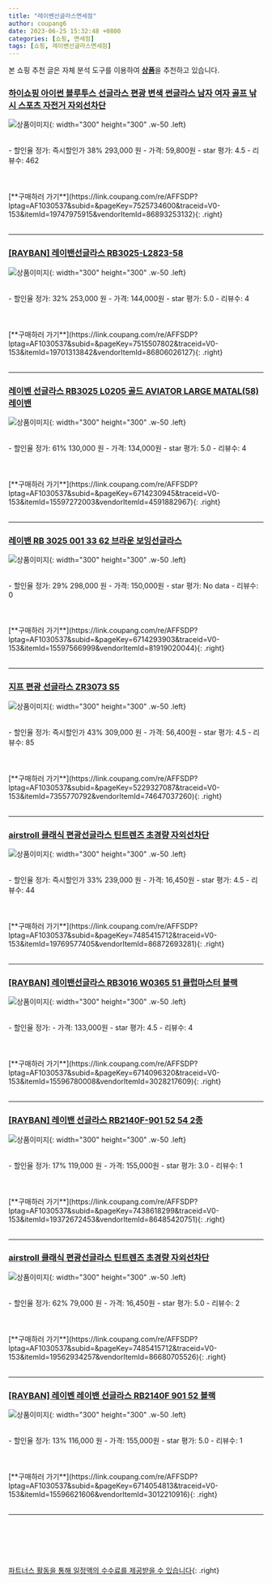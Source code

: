 ```yaml
---
title: "레이벤선글라스면세점"
author: coupang6
date: 2023-06-25 15:32:48 +0800
categories: [쇼핑, 면세점]
tags: [쇼핑, 레이벤선글라스면세점]
---
```


본 쇼핑 추천 글은 자체 분석 도구를 이용하여 [**상품**](https://link.coupang.com/a/bao1ui)을 추천하고 있습니다.

### [하이쇼핑 아이썬 블루투스 선글라스 편광 변색 썬글라스 남자 여자 골프 낚시 스포츠 자전거 자외선차단](https://link.coupang.com/re/AFFSDP?lptag=AF1030537&subid=&pageKey=7525734600&traceid=V0-153&itemId=19747975915&vendorItemId=86893253132)

![상품이미지](https://thumbnail10.coupangcdn.com/thumbnails/remote/230x230ex/image/vendor_inventory/1e87/8bbfe59f271ffa9213fe7fbd1161557887062ede3782b6cd9605fb461c00.jpg){: width="300" height="300" .w-50 .left}


<br>
- 할인율 정가: 즉시할인가 38%  293,000   원
- 가격: 59,800원
- star 평가: 4.5
- 리뷰수: 462
<br>
<br>
<br>
<br>
[**구매하러 가기**](https://link.coupang.com/re/AFFSDP?lptag=AF1030537&subid=&pageKey=7525734600&traceid=V0-153&itemId=19747975915&vendorItemId=86893253132){: .right}
<br>
<br>

---

### [[RAYBAN] 레이밴선글라스 RB3025-L2823-58](https://link.coupang.com/re/AFFSDP?lptag=AF1030537&subid=&pageKey=7515507802&traceid=V0-153&itemId=19701313842&vendorItemId=86806026127)

![상품이미지](https://thumbnail6.coupangcdn.com/thumbnails/remote/230x230ex/image/vendor_inventory/b965/7d825a1f58eca1fa04ce8a0d3ba2fed862b8458769de479a354de2841e55.jpg){: width="300" height="300" .w-50 .left}


<br>
- 할인율 정가: 32%  253,000   원
- 가격: 144,000원
- star 평가: 5.0
- 리뷰수: 4
<br>
<br>
<br>
<br>
[**구매하러 가기**](https://link.coupang.com/re/AFFSDP?lptag=AF1030537&subid=&pageKey=7515507802&traceid=V0-153&itemId=19701313842&vendorItemId=86806026127){: .right}
<br>
<br>

---

### [레이벤 선글라스 RB3025 L0205 골드 AVIATOR LARGE MATAL(58) 레이밴](https://link.coupang.com/re/AFFSDP?lptag=AF1030537&subid=&pageKey=6714230945&traceid=V0-153&itemId=15597272003&vendorItemId=4591882967)

![상품이미지](https://thumbnail7.coupangcdn.com/thumbnails/remote/230x230ex/image/vendor_inventory/b1df/f026d419f4aa72e30449de3ed0210e9bdae8a12dc947e0d17b2536c9472f.jpg){: width="300" height="300" .w-50 .left}


<br>
- 할인율 정가: 61%  130,000   원
- 가격: 134,000원
- star 평가: 5.0
- 리뷰수: 4
<br>
<br>
<br>
<br>
[**구매하러 가기**](https://link.coupang.com/re/AFFSDP?lptag=AF1030537&subid=&pageKey=6714230945&traceid=V0-153&itemId=15597272003&vendorItemId=4591882967){: .right}
<br>
<br>

---

### [레이밴 RB 3025 001 33 62 브라운 보잉선글라스](https://link.coupang.com/re/AFFSDP?lptag=AF1030537&subid=&pageKey=6714293903&traceid=V0-153&itemId=15597566999&vendorItemId=81919020044)

![상품이미지](https://thumbnail10.coupangcdn.com/thumbnails/remote/230x230ex/image/vendor_inventory/99bf/b10659d9b0cb71b350af698db5557a224e7912e184e871b3f45f249b1f39.jpg){: width="300" height="300" .w-50 .left}


<br>
- 할인율 정가: 29%  298,000   원
- 가격: 150,000원
- star 평가: No data
- 리뷰수: 0
<br>
<br>
<br>
<br>
[**구매하러 가기**](https://link.coupang.com/re/AFFSDP?lptag=AF1030537&subid=&pageKey=6714293903&traceid=V0-153&itemId=15597566999&vendorItemId=81919020044){: .right}
<br>
<br>

---

### [지프 편광 선글라스 ZR3073 S5](https://link.coupang.com/re/AFFSDP?lptag=AF1030537&subid=&pageKey=5229327087&traceid=V0-153&itemId=7355770792&vendorItemId=74647037260)

![상품이미지](https://thumbnail10.coupangcdn.com/thumbnails/remote/230x230ex/image/vendor_inventory/b036/98712a76b0bfdd8a6fd5e80036a1225f36a7104c1117aec6a66810a2ed9e.jpg){: width="300" height="300" .w-50 .left}


<br>
- 할인율 정가: 즉시할인가 43%  309,000   원
- 가격: 56,400원
- star 평가: 4.5
- 리뷰수: 85
<br>
<br>
<br>
<br>
[**구매하러 가기**](https://link.coupang.com/re/AFFSDP?lptag=AF1030537&subid=&pageKey=5229327087&traceid=V0-153&itemId=7355770792&vendorItemId=74647037260){: .right}
<br>
<br>

---

### [airstroll 클래식 편광선글라스 틴트렌즈 초경량 자외선차단](https://link.coupang.com/re/AFFSDP?lptag=AF1030537&subid=&pageKey=7485415712&traceid=V0-153&itemId=19769577405&vendorItemId=86872693281)

![상품이미지](https://thumbnail8.coupangcdn.com/thumbnails/remote/230x230ex/image/vendor_inventory/66e7/d7c9db5d8620542bd71a48bf7545baadb0190f58b309fbef1af0c2e2e27a.jpg){: width="300" height="300" .w-50 .left}


<br>
- 할인율 정가: 즉시할인가 33%  239,000   원
- 가격: 16,450원
- star 평가: 4.5
- 리뷰수: 44
<br>
<br>
<br>
<br>
[**구매하러 가기**](https://link.coupang.com/re/AFFSDP?lptag=AF1030537&subid=&pageKey=7485415712&traceid=V0-153&itemId=19769577405&vendorItemId=86872693281){: .right}
<br>
<br>

---

### [[RAYBAN] 레이밴선글라스 RB3016 W0365 51 클럽마스터 블랙](https://link.coupang.com/re/AFFSDP?lptag=AF1030537&subid=&pageKey=6714096320&traceid=V0-153&itemId=15596780008&vendorItemId=3028217609)

![상품이미지](https://thumbnail10.coupangcdn.com/thumbnails/remote/230x230ex/image/vendor_inventory/images/2016/05/31/16/1/941f4109-6fc6-4912-b84b-4599462dc37a.jpg){: width="300" height="300" .w-50 .left}


<br>
- 할인율 정가: 
- 가격: 133,000원
- star 평가: 4.5
- 리뷰수: 4
<br>
<br>
<br>
<br>
[**구매하러 가기**](https://link.coupang.com/re/AFFSDP?lptag=AF1030537&subid=&pageKey=6714096320&traceid=V0-153&itemId=15596780008&vendorItemId=3028217609){: .right}
<br>
<br>

---

### [[RAYBAN] 레이밴 선글라스 RB2140F-901 52 54 2종](https://link.coupang.com/re/AFFSDP?lptag=AF1030537&subid=&pageKey=7438618299&traceid=V0-153&itemId=19372672453&vendorItemId=86485420751)

![상품이미지](https://thumbnail9.coupangcdn.com/thumbnails/remote/230x230ex/image/vendor_inventory/569f/9a91bca8fe92fa339a51302b1a9a4ee8e4bd261c88e6a6ba014dff3df28e.jpg){: width="300" height="300" .w-50 .left}


<br>
- 할인율 정가: 17%  119,000   원
- 가격: 155,000원
- star 평가: 3.0
- 리뷰수: 1
<br>
<br>
<br>
<br>
[**구매하러 가기**](https://link.coupang.com/re/AFFSDP?lptag=AF1030537&subid=&pageKey=7438618299&traceid=V0-153&itemId=19372672453&vendorItemId=86485420751){: .right}
<br>
<br>

---

### [airstroll 클래식 편광선글라스 틴트렌즈 초경량 자외선차단](https://link.coupang.com/re/AFFSDP?lptag=AF1030537&subid=&pageKey=7485415712&traceid=V0-153&itemId=19562934257&vendorItemId=86680705526)

![상품이미지](https://thumbnail8.coupangcdn.com/thumbnails/remote/230x230ex/image/vendor_inventory/1a73/6e5f7b0438abcd912ca801a4eaa1369e5e009826113604ffe7641fe71613.jpg){: width="300" height="300" .w-50 .left}


<br>
- 할인율 정가: 62%  79,000   원
- 가격: 16,450원
- star 평가: 5.0
- 리뷰수: 2
<br>
<br>
<br>
<br>
[**구매하러 가기**](https://link.coupang.com/re/AFFSDP?lptag=AF1030537&subid=&pageKey=7485415712&traceid=V0-153&itemId=19562934257&vendorItemId=86680705526){: .right}
<br>
<br>

---

### [[RAYBAN] 레이벤 레이밴 선글라스 RB2140F 901 52 블랙](https://link.coupang.com/re/AFFSDP?lptag=AF1030537&subid=&pageKey=6714054813&traceid=V0-153&itemId=15596621606&vendorItemId=3012210916)

![상품이미지](https://thumbnail7.coupangcdn.com/thumbnails/remote/230x230ex/image/vendor_inventory/images/2016/02/05/14/1/bad53936-61c6-486a-b790-318afd53ca91.jpg){: width="300" height="300" .w-50 .left}


<br>
- 할인율 정가: 13%  116,000   원
- 가격: 155,000원
- star 평가: 5.0
- 리뷰수: 1
<br>
<br>
<br>
<br>
[**구매하러 가기**](https://link.coupang.com/re/AFFSDP?lptag=AF1030537&subid=&pageKey=6714054813&traceid=V0-153&itemId=15596621606&vendorItemId=3012210916){: .right}
<br>
<br>

---
<br><br><br><br><br> [파트너스 활동을 통해 일정액의 수수료를 제공받을 수 있습니다](https://link.coupang.com/a/bao1ui){: .right}
